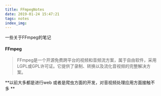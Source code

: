 ```yaml
---
title: FFmpegNotes
date: 2019-01-24 15:47:21
tags: notes
index_img: 
---
```

一些关于FFmpeg的笔记
<!--more-->
#### FFmpeg
> FFmpeg是一个开源免费跨平台的视频和音频流方案，属于自由软件，采用LGPL或GPL许可证。它提供了录制、转换以及流化音视频的完整解决方案。


 **以前大多都是进行web 或者是爬虫方面的开发，对音视频处理应用方面接触不多 **